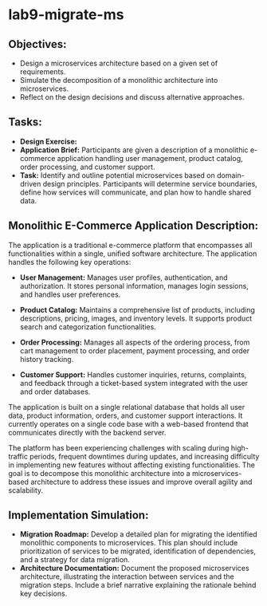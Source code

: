 # lab9-migrate-ms

## **Objectives:**
  * Design a microservices architecture based on a given set of requirements.
  * Simulate the decomposition of a monolithic architecture into microservices.
  * Reflect on the design decisions and discuss alternative approaches.

## **Tasks:**
  * **Design Exercise:**
  * **Application Brief:** Participants are given a description of a monolithic e-commerce application handling user management, product catalog, order processing, and customer support.
  * **Task:** Identify and outline potential microservices based on domain-driven design principles. Participants will determine service boundaries, define how services will communicate, and plan how to handle shared data.



## **Monolithic E-Commerce Application Description:**
The application is a traditional e-commerce platform that encompasses all functionalities within a single, unified software architecture. The application handles the following key operations:

  * **User Management:** Manages user profiles, authentication, and authorization. It stores personal information, manages login sessions, and handles user preferences.

  * **Product Catalog:** Maintains a comprehensive list of products, including descriptions, pricing, images, and inventory levels. It supports product search and categorization functionalities.

  * **Order Processing:** Manages all aspects of the ordering process, from cart management to order placement, payment processing, and order history tracking.

  * **Customer Support:** Handles customer inquiries, returns, complaints, and feedback through a ticket-based system integrated with the user and order databases.

The application is built on a single relational database that holds all user data, product information, orders, and customer support interactions. It currently operates on a single code base with a web-based frontend that communicates directly with the backend server.

The platform has been experiencing challenges with scaling during high-traffic periods, frequent downtimes during updates, and increasing difficulty in implementing new features without affecting existing functionalities. The goal is to decompose this monolithic architecture into a microservices-based architecture to address these issues and improve overall agility and scalability.

## **Implementation Simulation:**
  * **Migration Roadmap:** Develop a detailed plan for migrating the identified monolithic components to microservices. This plan should include prioritization of services to be migrated, identification of dependencies, and a strategy for data migration.
  * **Architecture Documentation:** Document the proposed microservices architecture, illustrating the interaction between services and the migration steps. Include a brief narrative explaining the rationale behind key decisions.
